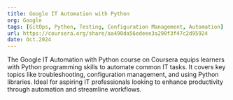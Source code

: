 ```yaml
---
title: Google IT Automation with Python
org: Google
tags: [GitOps, Python, Testing, Configuration Management, Automation]
url: https://coursera.org/share/aa490da56edeee3a290f3f47c2d95924
date: Oct.2024
---
```


The Google IT Automation with Python course on Coursera equips learners with Python programming skills to automate common IT tasks. It covers key topics like troubleshooting, configuration management, and using Python libraries. Ideal for aspiring IT professionals looking to enhance productivity through automation and streamline workflows.
